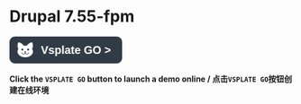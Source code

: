 # Drupal 7.55-fpm

<a href="https://www.vsplate.com/?docker-compose=https://github.com/vsplate/dcenvs/drupal/7.55-fpm"><img alt="VSPLATE GO" src="https://raw.githubusercontent.com/vsplate/images/master/vsgo_btn.png" width="200px"></a>

**Click the `VSPLATE GO` button to launch a demo online / 点击`VSPLATE GO`按钮创建在线环境**